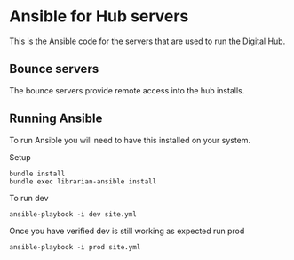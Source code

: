 Ansible for Hub servers
=======================

This is the Ansible code for the servers that are used to run the Digital Hub.

Bounce servers
--------------

The bounce servers provide remote access into the hub installs.

Running Ansible
---------------

To run Ansible you will need to have this installed on your system.

Setup

    bundle install
    bundle exec librarian-ansible install

To run dev

    ansible-playbook -i dev site.yml

Once you have verified dev is still working as expected run prod 

    ansible-playbook -i prod site.yml

